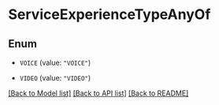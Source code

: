 # ServiceExperienceTypeAnyOf

## Enum


* `VOICE` (value: `"VOICE"`)

* `VIDEO` (value: `"VIDEO"`)


[[Back to Model list]](../README.md#documentation-for-models) [[Back to API list]](../README.md#documentation-for-api-endpoints) [[Back to README]](../README.md)


